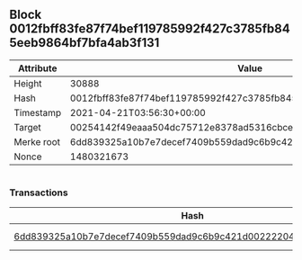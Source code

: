 ## Block 0012fbff83fe87f74bef119785992f427c3785fb845eeb9864bf7bfa4ab3f131

Attribute | Value
--- | ---
Height | 30888
Hash | 0012fbff83fe87f74bef119785992f427c3785fb845eeb9864bf7bfa4ab3f131
Timestamp | 2021-04-21T03:56:30+00:00
Target | 00254142f49eaaa504dc75712e8378ad5316cbcead634704b3734b6271167cc4
Merke root | 6dd839325a10b7e7decef7409b559dad9c6b9c421d00222204ef3c9b16185be8
Nonce | 1480321673

```

```

### Transactions

Hash | Amount
--- | ---
[6dd839325a10b7e7decef7409b559dad9c6b9c421d00222204ef3c9b16185be8](6dd839325a10b7e7decef7409b559dad9c6b9c421d00222204ef3c9b16185be8.md) | 10.00000000 SKEPTI 
